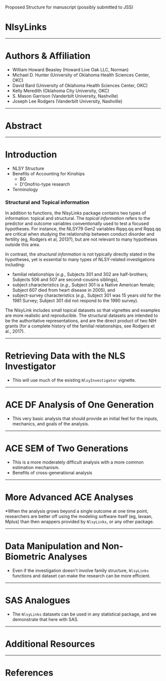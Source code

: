 Proposed Structure for manuscript (possibly submitted to JSS)

# NlsyLinks

----------------------------------------------------

# Authors & Affiliation
* William Howard Beasley (Howard Live Oak LLC, Norman)
* Michael D. Hunter (University of Oklahoma Health Sciences Center, OKC)
* David Bard (University of Oklahoma Health Sciences Center, OKC)
* Kelly Meredith (Oklahoma City University, OKC)
* S. Mason Garrison (Vanderbilt University, Nashville)
* Joseph Lee Rodgers (Vanderbilt University, Nashville)

----------------------------------------------------

# Abstract

----------------------------------------------------

# Introduction

* NLSY Structure
* Benefits of Accounting for Kinships  
    * BG
    * D'Onofrio-type research
* Terminology


### Structural and Topical information
In addition to functions, the NlsyLinks package contains two types of information: topical and structural.  The *topical information* refers to the  predictor and outcome variables conventionally used to test a focused hypotheses.  For instance, the NLSY79 Gen2 variables Rqqq.qq and Rqqq.qq are critical when studying the relationship between conduct disorder and fertility (eg, Rodgers et al, 2013?), but are not relevant to many hypotheses outside this area.

In contrast, the *structural information* is not typically directly stated in the hypotheses, yet is essential to many types of NLSY-related investigations including:
* familial relationships (*e.g.*, Subjects 301 and 302 are half-brothers; Subjects 506 and 507 are second-cousins siblings),
* subject characteristics (*e.g.*, Subject 301 is a Native American female; Subject 607 died from heart disease in 2005), and
* subject-survey characteristics (*e.g.*, Subject 301 was 15 years old for the 1981 Survey; Subject 301 did not respond to the 1990 survey).

The NlsyLink includes small topical datasets so that vignettes and examples are more realistic and reproducible.  The structural datasets are intended to be the authoritative representations, and are the direct product of two NIH grants (for a complete history of the familial relationships, see Rodgers et al., 2017).

----------------------------------------------------

# Retrieving Data with the NLS Investigator
* This will use much of the existing `NlsyInvestigator` vignette.


----------------------------------------------------

# ACE DF Analysis of One Generation
* This very basic analysis that should provide an initial feel for the inputs, mechanics, and goals of the analysis.

----------------------------------------------------

# ACE SEM of Two Generations
* This is a more moderately difficult analysis with a more common estimation mechanism.
* Benefits of cross-generational analysis

----------------------------------------------------

# More Advanced ACE Analyses
*When the analysis grows beyond a single outcome at one time point, researchers are better off using the modeling software itself (eg, lavaan, Mplus) than then wrappers provided by `NlsyLinks`, or any other package.

----------------------------------------------------

# Data Manipulation and Non-Biometric Analyses
* Even if the investigation doesn't involve family structure, `NlsyLinks` functions and dataset can make the research can be more efficient.

----------------------------------------------------

# SAS Analogues
* The `NlsyLinks` datasets can be used in any statistical package, and we demonstrate that here with SAS.

----------------------------------------------------

# Additional Resources

----------------------------------------------------

# References
